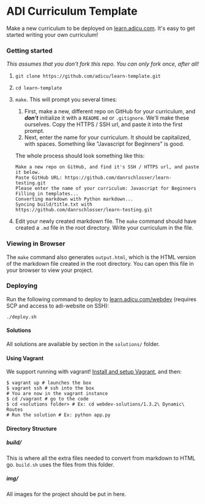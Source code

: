 ADI Curriculum Template
=======================

Make a new curriculum to be deployed on [learn.adicu.com](http://learn.adicu.com).  It's easy to get started writing your own curriculum!

### Getting started
*This assumes that you don't fork this repo.  You can only fork once, after all!*

1. `git clone https://github.com/adicu/learn-template.git`

2. `cd learn-template`

3. `make`.  This will prompt you several times:
    1. First, make a new, different repo on GitHub for your curriculum, and _**don't**_ initialize it with a `README.md` or `.gitignore`.  We'll make these ourselves.  Copy the HTTPS / SSH url, and paste it into the first prompt.
    2. Next, enter the name for your curriculum.  It should be capitalized, with spaces.  Something like "Javascript for Beginners" is good.

    The whole process should look something like this:
    ```
    Make a new repo on GitHub, and find it's SSH / HTTPS url, and paste it below.
    Paste GitHub URL: https://github.com/danrschlosser/learn-testing.git
    Please enter the name of your curriculum: Javascript for Beginners
    Filling in templates...
    Converting markdown with Python markdown...
    Syncing build/title.txt with https://github.com/danrschlosser/learn-testing.git
    ```

4. Edit your newly created markdown file.  The `make` command should have created a `.md` file in the root directory.  Write your curriculum in the file.

### Viewing in Browser

The `make` command also generates `output.html`, which is the HTML version of the markdown file created in the root directory.  You can open this file in your browser to view your project.


### Deploying

Run the following command to deploy to [learn.adicu.com/webdev](http://learn.adicu.com/webdev) (requires SCP and access to adi-website on SSH):

    ./deploy.sh

#### Solutions

All solutions are available by section in the `solutions/` folder.

#### Using Vagrant

We support running with vagrant!  [Install and setup Vagrant](https://docs.vagrantup.com/v2/installation/index.html), and then:

    $ vagrant up # launches the box
    $ vagrant ssh # ssh into the box
    # You are now in the vagrant instance
    $ cd /vagrant # go to the code
    $ cd <solutions folder> # Ex: cd webdev-solutions/1.3.2\ Dynamic\ Routes
    # Run the solution # Ex: python app.py

#### Directory Structure

##### build/

This is where all the extra files needed to convert from markdown to HTML go. `build.sh` uses the files from this folder.

##### img/ 

All images for the project should be put in here.

##### 
